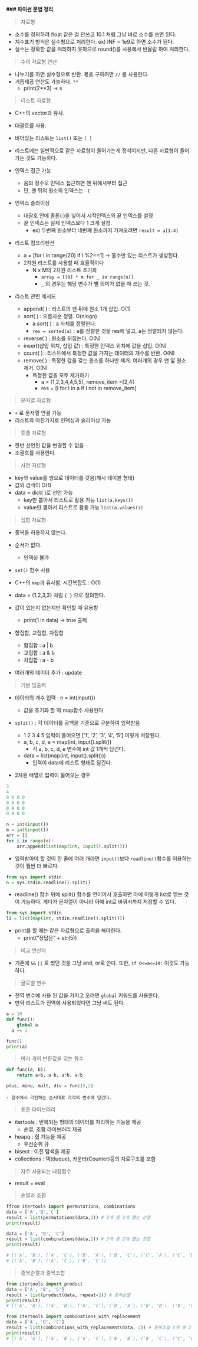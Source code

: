 **### 파이썬 문법 정리**

> 자료형
- 소수를 정의하려 float 같은 걸 안쓰고 10.1 처럼 그냥 바로 소수를 쓰면 된다.
- 지수표기 방식은 실수형으로 처리한다. ex) INF = 1e9로 하면 소수가 된다.
- 실수는 정확한 값을 처리하지 못하므로 round()를 사용해서 반올림 하여 처리한다.

> 수의 자료형 연산
- 나누기를 하면 실수형으로 반환. 몫을 구하려면 `//` 를 사용한다.
- 거듭제곱 연산도 가능하다. `**`
  - print(2**3) -> `8`


> 리스트 자료형

- C++의  vector과 유사. 
- 대괄호를 사용. 
- 비어있는 리스트는 `list()` 또는 `[ ]`
- 리스트에는 일반적으로 같은 자료형이 들어가는게 정석이지만, 다른 자료형이 들어가는 것도 가능하다. 
- 인덱스 접근 가능
    - 음의 정수로 인덱스 접근하면 맨 뒤에서부터 접근
    - 단, 맨 뒤의 원소의 인덱스는 `-1`
- 인덱스 슬라이싱
    - 대괄호 안에 콜론(:)을 넣어서 시작인덱스와 끝 인덱스를 설정
    - 끝 인덱스는 실제 인덱스보다 1 크게 설정. 
        - ex) 두번째 원소부터 네번째 원소까지 가져오려면 `result = a[1:4]`
- 리스트 컴프리헨션
	- a = [for I in range(20) if I %2==1]  -> 홀수만 있는 리스트가 생성된다.
	- 2차원 리스트를 사용할 때 효율적이다
		- N x M의 2차원 리스트 초기화 
			- `array = [[0] * m for _ in range(n)]`
			- `_` 의 경우는 해당 변수가 별 의미가 없을 때 쓰는 것. 

- 리스트 관련 메서드
	- append( ) : 리스트의 맨 뒤에 원소 1개 삽입. O(1)
	- sort( ) : 오름차순 정렬. O(nlogn)
		- a.sort( ) : a 자체를 정렬한다.
		- `res = sorted(a)` : a를 정렬한 것을 res에 넣고, a는 정렬되지 않는다. 
	- reverse( ) : 원소를 뒤집는다. O(N)
	- insert(삽입 위치, 삽입 값) : 특정한 인덱스 위치에 값을 삽입. O(N)
	- count( ) : 리스트에서 특정한 값을 가지는 데이터의 개수를 반환. O(N)
	- remove( ) : 특정한 값을 갖는 원소를 하나만 제거. 여러개의 경우 맨 앞 원소 제거. O(N)
		- 특정한 값을 모두 제거하기 
			- a = [1,2,3,4,4,5,5], remove_item =[2,4] 
			- res = [I for I in a if I not in remove_item]
			

> 문자열 자료형
- `+` 로 문자열 연결 가능
- 리스트와 마찬가지로 인덱싱과 슬라이싱 가능

> 튜플 자료형

- 한번 선언된 값을 변경할 수 없음
- 소괄호를 사용한다.


> 사전 자료형
- key와 value를 쌍으로 데이터를 갖음(해시 테이블 형태)
- 값의 검색이 O(1)
- data = dict( )로 선언 가능
	- key만 뽑아서 리스트로 활용 가능 `list(a.keys())`
	- value만 뽑아서 리스트로 활용 가능 `list(a.values())`
	

> 집합 자료형
- 중복을 허용하지 않는다.
- 순서가 없다.
	- 인덱싱 불가
- `set()` 함수 사용
- C++의 `map`과 유사함. 시간복잡도 : O(1)
- data = {1,2,3,3}  처럼 `{ }` 으로 정의한다.
- 값이 있는지 없는지만 확인할 때 유용함
	- print(1 in data) -> true 출력
- 합집합, 교집합, 차집합
	- 합집합 : a | b
	- 교집합 : a & b
	- 차집합 : a - b

- 여러개의 데이터 추가 : update



> 기본 입출력
- 데이터의 개수 입력 : n = int(input())
	- 값을 초기화 할 때 map함수 사용된다
- `split()` : 각 데이터를 공백을 기준으로 구분하여 입력받음
	- 1 2 3 4 5 입력이 들어오면 [‘1’, ‘2’, ‘3’, ‘4’, ‘5’] 이렇게 저장된다. 
	- a, b, c, d, e = map(int, input().split())
		- 각 a, b, c, d, e 변수에 int 값 1개씩 담긴다.
	- data = list(map(int, input().split()))
		- 입력이 data에 리스트 형태로 담긴다.

- 2차원 배열로 입력이 들어오는 경우
```python
3 
4
0 0 0 0
0 0 0 0
0 0 0 0
0 0 0 0

n = int(input())
m = int(input())
arr = []
for i in range(n):
	arr.append(list(map(int, input().split()))
```

- 입력받아야 할 것이 한 줄에 여러 개라면 `input()`보다 `readline()`함수를 이용하는 것이 훨씬 더 빠르다.
```python
from sys import stdin
n = sys.stdin.readline().split()
```

- readline() 함수 뒤에 split() 함수를 연이어서 호출하면 아예 이렇게 list로 받는 것이 가능하다. 게다가 문자열이 아니라 아예 int로 바꿔서까지 저장할 수 있다.
```python
from sys import stdin
li = list(map(int, stdin.readline().split()))
```

- print를 할 때는 같은 자료형으로 출력을 해야한다.
	- print(“정답은” + str(5))

> 비교 연산자
- 기존에 `&&` `||` 로 썼던 것을 그냥 and, or로 쓴다. 또한, `if 0<=a<=10:` 이것도 가능하다.

> 글로벌 변수
- 전역 변수에 사용 된 값을 가지고 오려면 `global` 키워드를 사용한다.
- 만약 리스트가 전역에 사용되었다면 그냥 써도 된다.
```python
a = 10 
def func():
	global a
  a += 1

func()
print(a)
```

> 여러 개의 반환값을 갖는 함수 
```python
def func(a, b):
	return a+b, a-b, a*b, a/b

plus, minu, mult, div = func(5,2)

```
	- 함수에서 리턴하는 순서대로 각각의 변수에 담긴다.

> 표준 라이브러리
- itertools : 반복되는 형태의 데이터를 처리하는 기능을 제공
	- 순열, 조합 라이브러리 제공
- heapq : 힙 기능을 제공
	- 우선순위 큐
- bisect : 이진 탐색을 제공
- collections : 덱(duque), 카운터(Counter)등의 자료구조를 포함 

> 자주 사용되는 내장함수
- result = eval


> 순열과 조합
```python
ffrom itertools import permutations, combinations
data = ['A','B','C']
result = list(permutations(data,2)) # 3개 중 2개 뽑는 순열
print(result)

data = ['A', 'B', 'C']
result = list(combinations(data,2)) # 3개 중 2개 뽑는 조합
print(result)

# [('A', 'B'), ('A', 'C'), ('B', 'A'), ('B', 'C'), ('C', 'A'), ('C', 'B')] 
# [('A', 'B'), ('A', 'C'), ('B', 'C')]

```


> 중복순열과 중복조합
```python
from itertools import product
data = ['A', 'B', 'C']
result = list(product(data, repeat=2)) # 중복순열
print(result)
# [('A', 'A'), ('A', 'B'), ('A', 'C'), ('B', 'A'), ('B', 'B'), ('B', 'C'), ('C', 'A'), ('C', 'B'), ('C', 'C')]

from itertools import combinations_with_replacement
data = ['A', 'B', 'C']
result = list(combinations_with_replacement(data, 2)) # 중복조합 3개 중 2개 뽑는 조합
print(result)
# [('A', 'A'), ('A', 'B'), ('A', 'C'), ('B', 'B'), ('B', 'C'), ('C', 'C')]

```